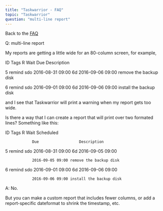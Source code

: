 ```yaml
---
title: "Taskwarrior - FAQ"
topic: "Taskwarrior"
question: "multi-line report"
---
```


Back to the [FAQ](/support/faq)

Q: multi-line report

My reports are getting a little wide for an 80-column screen, for example,

ID Tags       R Wait             Due                  Description

 5 remind sdo   2016-08-31 09:00 6d  2016-09-06 09:00 remove the backup disk

 6 remind sdo   2016-09-01 09:00 6d  2016-09-06 09:00 install the backup disk

and I see that Taskwarrior will print a warning when my report gets too wide.

 

Is there a way that I can create a report that will print over two formated lines?  Something like this:

ID Tags       R Wait                 Scheduled

                Due                  Description

 5 remind sdo   2016-08-31 09:00 6d  2016-09-05 09:00

                2016-09-05 09:00 remove the backup disk

 6 remind sdo   2016-09-01 09:00 6d  2016-09-06 09:00

                2016-09-06 09:00 install the backup disk

A: No.

But you can make a custom report that includes fewer columns, or add a report-specific dateformat to shrink the timestamp, etc.

